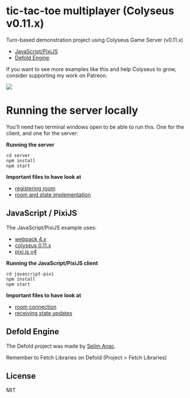 # tic-tac-toe multiplayer (Colyseus v0.11.x)

Turn-based demonstration project using Colyseus Game Server (v0.11.x)

- [JavaScript/PixiJS](#javascriptpixijs)
- [Defold Engine](#defold-engine)

If you want to see more examples like this and help Colyseus to grow, consider supporting my work on Patreon.

<a href="https://www.patreon.com/bePatron?u=3301115"><img src="https://c5.patreon.com/external/logo/become_a_patron_button.png" /></a>

# Running the server locally

You'll need two terminal windows open to be able to run this. One for the
client, and one for the server:

**Running the server**

```
cd server
npm install
npm start
```

**Important files to have look at**

- [registering room](server/index.ts#L19)
- [room and state implementation](server/rooms/tictactoe.ts)

## JavaScript / PixiJS

The JavaScript/PixiJS example uses:

- [webpack 4.x](http://npmjs.com/package/webpack)
- [colyseus 0.11.x](http://colyseus.io)
- [pixi.js v4](http://npmjs.com/package/pixi.js)

**Running the JavaScript/PixiJS client**

```
cd javascript-pixi
npm install
npm start
```

**Important files to have look at**

- [room connection](frontend/src/screens/GameScreen.js#L36)
- [receiving state updates](frontend/src/screens/GameScreen.js#L39-L69)

## Defold Engine

The Defold project was made by [Selim Anaç](https://github.com/selimanac/).

Remember to Fetch Libraries on Defold (Project > Fetch Libraries)

## License

MIT
